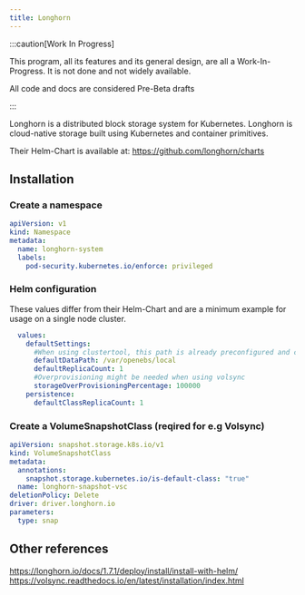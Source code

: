 ```yaml
---
title: Longhorn
---
```



:::caution[Work In Progress]

This program, all its features and its general design, are all a Work-In-Progress. It is not done and not widely available.

All code and docs are considered Pre-Beta drafts

:::

Longhorn is a distributed block storage system for Kubernetes. Longhorn is cloud-native storage built using Kubernetes and container primitives.

Their Helm-Chart is available at: <https://github.com/longhorn/charts>

## Installation

### Create a namespace

```yaml
apiVersion: v1
kind: Namespace
metadata:
  name: longhorn-system
  labels:
    pod-security.kubernetes.io/enforce: privileged
```

### Helm configuration

These values differ from their Helm-Chart and are a minimum example for usage on a single node cluster.

```yaml
  values:
    defaultSettings:
      #When using clustertool, this path is already preconfigured and can be used as is.
      defaultDataPath: /var/openebs/local
      defaultReplicaCount: 1
      #Overprovisioning might be needed when using volsync
      storageOverProvisioningPercentage: 100000
    persistence:
      defaultClassReplicaCount: 1
```

### Create a VolumeSnapshotClass (reqired for e.g Volsync)

```yaml
apiVersion: snapshot.storage.k8s.io/v1
kind: VolumeSnapshotClass
metadata:
  annotations:
    snapshot.storage.kubernetes.io/is-default-class: "true"
  name: longhorn-snapshot-vsc
deletionPolicy: Delete
driver: driver.longhorn.io
parameters:
  type: snap
```

## Other references

<https://longhorn.io/docs/1.7.1/deploy/install/install-with-helm/>
<https://volsync.readthedocs.io/en/latest/installation/index.html>
